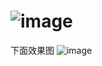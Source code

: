 # ![image](https://raw.githubusercontent.com/Git181/QuantumultX/main/icon/mingdan.png)
下面效果图
![image](https://raw.githubusercontent.com/Git181/QuantumultX/main/icon/sg.png)

